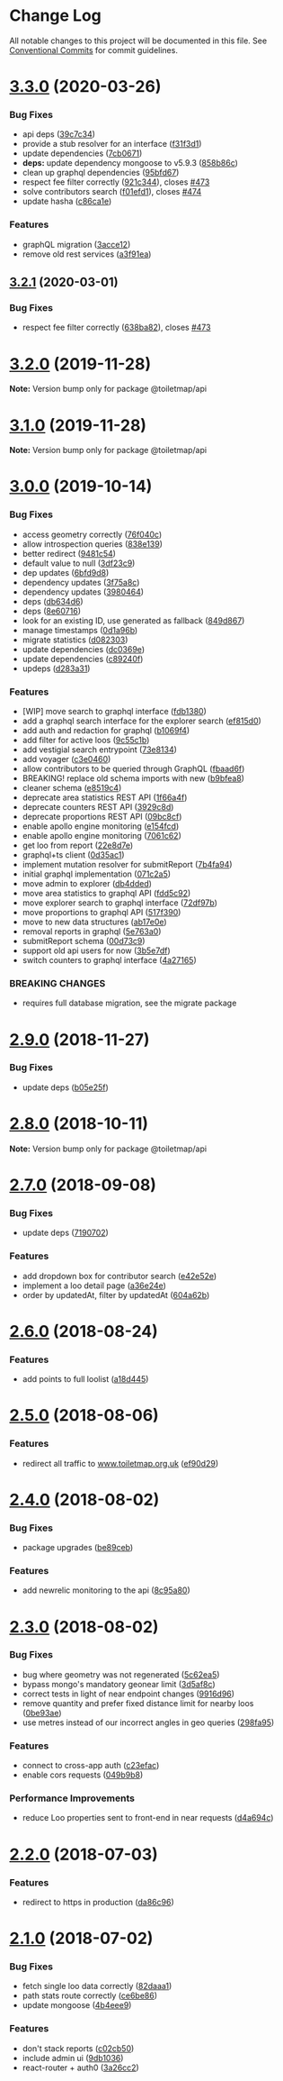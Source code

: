 # Change Log

All notable changes to this project will be documented in this file.
See [Conventional Commits](https://conventionalcommits.org) for commit guidelines.

# [3.3.0](https://github.com/neontribe/gbptm/compare/v3.2.1...v3.3.0) (2020-03-26)


### Bug Fixes

* api deps ([39c7c34](https://github.com/neontribe/gbptm/commit/39c7c34d5ac3b0944981a5c4229d87a59de578cf))
* provide a stub resolver for an interface ([f31f3d1](https://github.com/neontribe/gbptm/commit/f31f3d14a406d275b9f661c4fc2e91f3cae6d31f))
* update dependencies ([7cb0671](https://github.com/neontribe/gbptm/commit/7cb06711e6ea49f8e18351dd20d19d3a9e13711b))
* **deps:** update dependency mongoose to v5.9.3 ([858b86c](https://github.com/neontribe/gbptm/commit/858b86c8b279172abb0a0370088d935b490438cc))
* clean up graphql dependencies ([95bfd67](https://github.com/neontribe/gbptm/commit/95bfd67c01abe45a131040567fb6f9650f3324ed))
* respect fee filter correctly ([921c344](https://github.com/neontribe/gbptm/commit/921c344d4be217c4b0b34db2c674770a060a1fd3)), closes [#473](https://github.com/neontribe/gbptm/issues/473)
* solve contributors search ([f01efd1](https://github.com/neontribe/gbptm/commit/f01efd1fe982d439b85565f0f74c92ffaa0da946)), closes [#474](https://github.com/neontribe/gbptm/issues/474)
* update hasha ([c86ca1e](https://github.com/neontribe/gbptm/commit/c86ca1e838752da57a36007deb428fec10fdb60c))


### Features

* graphQL migration ([3acce12](https://github.com/neontribe/gbptm/commit/3acce124d91c6a5c9834f637c33daa4c9dedc53e))
* remove old rest services ([a3f91ea](https://github.com/neontribe/gbptm/commit/a3f91ea638b8ebe4535e50764ae713a8042be654))





## [3.2.1](https://github.com/neontribe/gbptm/compare/v3.2.0...v3.2.1) (2020-03-01)


### Bug Fixes

* respect fee filter correctly ([638ba82](https://github.com/neontribe/gbptm/commit/638ba82)), closes [#473](https://github.com/neontribe/gbptm/issues/473)





# [3.2.0](https://github.com/neontribe/gbptm/compare/v3.0.0...v3.2.0) (2019-11-28)

**Note:** Version bump only for package @toiletmap/api





# [3.1.0](https://github.com/neontribe/gbptm/compare/v3.0.0...v3.1.0) (2019-11-28)

**Note:** Version bump only for package @toiletmap/api





# [3.0.0](https://github.com/neontribe/gbptm/compare/v2.9.0...v3.0.0) (2019-10-14)


### Bug Fixes

* access geometry correctly ([76f040c](https://github.com/neontribe/gbptm/commit/76f040c))
* allow introspection queries ([838e139](https://github.com/neontribe/gbptm/commit/838e139))
* better redirect ([9481c54](https://github.com/neontribe/gbptm/commit/9481c54))
* default value to null ([3df23c9](https://github.com/neontribe/gbptm/commit/3df23c9))
* dep updates ([6bfd9d8](https://github.com/neontribe/gbptm/commit/6bfd9d8))
* dependency updates ([3f75a8c](https://github.com/neontribe/gbptm/commit/3f75a8c))
* dependency updates ([3980464](https://github.com/neontribe/gbptm/commit/3980464))
* deps ([db634d6](https://github.com/neontribe/gbptm/commit/db634d6))
* deps ([8e60716](https://github.com/neontribe/gbptm/commit/8e60716))
* look for an existing ID, use generated as fallback ([849d867](https://github.com/neontribe/gbptm/commit/849d867))
* manage timestamps ([0d1a96b](https://github.com/neontribe/gbptm/commit/0d1a96b))
* migrate statistics ([d082303](https://github.com/neontribe/gbptm/commit/d082303))
* update dependencies ([dc0369e](https://github.com/neontribe/gbptm/commit/dc0369e))
* update dependencies ([c89240f](https://github.com/neontribe/gbptm/commit/c89240f))
* updeps ([d283a31](https://github.com/neontribe/gbptm/commit/d283a31))


### Features

* [WIP] move search to graphql interface ([fdb1380](https://github.com/neontribe/gbptm/commit/fdb1380))
* add a graphql search interface for the explorer search ([ef815d0](https://github.com/neontribe/gbptm/commit/ef815d0))
* add auth and redaction for graphql ([b1069f4](https://github.com/neontribe/gbptm/commit/b1069f4))
* add filter for active loos ([9c55c1b](https://github.com/neontribe/gbptm/commit/9c55c1b))
* add vestigial search entrypoint ([73e8134](https://github.com/neontribe/gbptm/commit/73e8134))
* add voyager ([c3e0460](https://github.com/neontribe/gbptm/commit/c3e0460))
* allow contributors to be queried through GraphQL ([fbaad6f](https://github.com/neontribe/gbptm/commit/fbaad6f))
* BREAKING! replace old schema imports with new ([b9bfea8](https://github.com/neontribe/gbptm/commit/b9bfea8))
* cleaner schema ([e8519c4](https://github.com/neontribe/gbptm/commit/e8519c4))
* deprecate area statistics REST API ([1f66a4f](https://github.com/neontribe/gbptm/commit/1f66a4f))
* deprecate counters REST API ([3929c8d](https://github.com/neontribe/gbptm/commit/3929c8d))
* deprecate proportions REST API ([09bc8cf](https://github.com/neontribe/gbptm/commit/09bc8cf))
* enable apollo engine monitoring ([e154fcd](https://github.com/neontribe/gbptm/commit/e154fcd))
* enable apollo engine monitoring ([7061c62](https://github.com/neontribe/gbptm/commit/7061c62))
* get loo from report ([22e8d7e](https://github.com/neontribe/gbptm/commit/22e8d7e))
* graphql+ts client ([0d35ac1](https://github.com/neontribe/gbptm/commit/0d35ac1))
* implement mutation resolver for submitReport ([7b4fa94](https://github.com/neontribe/gbptm/commit/7b4fa94))
* initial graphql implementation ([071c2a5](https://github.com/neontribe/gbptm/commit/071c2a5))
* move admin to explorer ([db4dded](https://github.com/neontribe/gbptm/commit/db4dded))
* move area statistics to graphql API ([fdd5c92](https://github.com/neontribe/gbptm/commit/fdd5c92))
* move explorer search to graphql interface ([72df97b](https://github.com/neontribe/gbptm/commit/72df97b))
* move proportions to graphql API ([517f390](https://github.com/neontribe/gbptm/commit/517f390))
* move to new data structures ([ab17e0e](https://github.com/neontribe/gbptm/commit/ab17e0e))
* removal reports in graphql ([5e763a0](https://github.com/neontribe/gbptm/commit/5e763a0))
* submitReport schema ([00d73c9](https://github.com/neontribe/gbptm/commit/00d73c9))
* support old api users for now ([3b5e7df](https://github.com/neontribe/gbptm/commit/3b5e7df))
* switch counters to graphql interface ([4a27165](https://github.com/neontribe/gbptm/commit/4a27165))


### BREAKING CHANGES

* requires full database migration, see the migrate
package





# [2.9.0](https://github.com/neontribe/gbptm/compare/v2.8.0...v2.9.0) (2018-11-27)


### Bug Fixes

* update deps ([b05e25f](https://github.com/neontribe/gbptm/commit/b05e25f))





# [2.8.0](https://github.com/neontribe/gbptm/compare/v2.7.0...v2.8.0) (2018-10-11)

**Note:** Version bump only for package @toiletmap/api





<a name="2.7.0"></a>
# [2.7.0](https://github.com/neontribe/gbptm/compare/v2.6.0...v2.7.0) (2018-09-08)


### Bug Fixes

* update deps ([7190702](https://github.com/neontribe/gbptm/commit/7190702))


### Features

* add dropdown box for contributor search ([e42e52e](https://github.com/neontribe/gbptm/commit/e42e52e))
* implement a loo detail page ([a36e24e](https://github.com/neontribe/gbptm/commit/a36e24e))
* order by updatedAt, filter by updatedAt ([604a62b](https://github.com/neontribe/gbptm/commit/604a62b))





<a name="2.6.0"></a>
# [2.6.0](https://github.com/neontribe/gbptm/compare/v2.5.0...v2.6.0) (2018-08-24)


### Features

* add points to full loolist ([a18d445](https://github.com/neontribe/gbptm/commit/a18d445))




<a name="2.5.0"></a>
# [2.5.0](https://github.com/neontribe/gbptm/compare/v2.4.0...v2.5.0) (2018-08-06)


### Features

* redirect all traffic to www.toiletmap.org.uk ([ef90d29](https://github.com/neontribe/gbptm/commit/ef90d29))




<a name="2.4.0"></a>
# [2.4.0](https://github.com/neontribe/gbptm/compare/v2.3.0...v2.4.0) (2018-08-02)


### Bug Fixes

* package upgrades ([be89ceb](https://github.com/neontribe/gbptm/commit/be89ceb))


### Features

* add newrelic monitoring to the api ([8c95a80](https://github.com/neontribe/gbptm/commit/8c95a80))




<a name="2.3.0"></a>
# [2.3.0](https://github.com/neontribe/gbptm/compare/v2.2.0...v2.3.0) (2018-08-02)


### Bug Fixes

* bug where geometry was not regenerated ([5c62ea5](https://github.com/neontribe/gbptm/commit/5c62ea5))
* bypass mongo's mandatory geonear limit ([3d5af8c](https://github.com/neontribe/gbptm/commit/3d5af8c))
* correct tests in light of near endpoint changes ([9916d96](https://github.com/neontribe/gbptm/commit/9916d96))
* remove quantity and prefer fixed distance limit for nearby loos ([0be93ae](https://github.com/neontribe/gbptm/commit/0be93ae))
* use metres instead of our incorrect angles in geo queries ([298fa95](https://github.com/neontribe/gbptm/commit/298fa95))


### Features

* connect to cross-app auth ([c23efac](https://github.com/neontribe/gbptm/commit/c23efac))
* enable cors requests ([049b9b8](https://github.com/neontribe/gbptm/commit/049b9b8))


### Performance Improvements

* reduce Loo properties sent to front-end in near requests ([d4a694c](https://github.com/neontribe/gbptm/commit/d4a694c))




<a name="2.2.0"></a>
# [2.2.0](https://github.com/neontribe/gbptm/compare/v2.1.0...v2.2.0) (2018-07-03)


### Features

* redirect to https in production ([da86c96](https://github.com/neontribe/gbptm/commit/da86c96))




<a name="2.1.0"></a>
# [2.1.0](https://github.com/neontribe/gbptm/compare/v0.0.5...v2.1.0) (2018-07-02)


### Bug Fixes

* fetch single loo data correctly ([82daaa1](https://github.com/neontribe/gbptm/commit/82daaa1))
* path stats route correctly ([ce6be86](https://github.com/neontribe/gbptm/commit/ce6be86))
* update mongoose ([4b4eee9](https://github.com/neontribe/gbptm/commit/4b4eee9))


### Features

* don't stack reports ([c02cb50](https://github.com/neontribe/gbptm/commit/c02cb50))
* include admin ui ([9db1036](https://github.com/neontribe/gbptm/commit/9db1036))
* react-router + auth0 ([3a26cc2](https://github.com/neontribe/gbptm/commit/3a26cc2))
